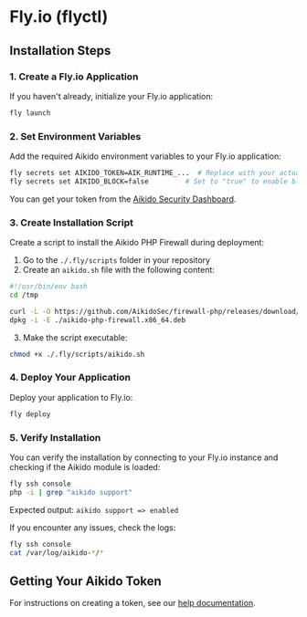 # Fly.io (flyctl)

## Installation Steps

### 1. Create a Fly.io Application

If you haven't already, initialize your Fly.io application:

```bash
fly launch
```

### 2. Set Environment Variables

Add the required Aikido environment variables to your Fly.io application:

```bash
fly secrets set AIKIDO_TOKEN=AIK_RUNTIME_...  # Replace with your actual token
fly secrets set AIKIDO_BLOCK=false         # Set to "true" to enable blocking mode
```

You can get your token from the [Aikido Security Dashboard](https://help.aikido.dev/doc/creating-an-aikido-zen-firewall-token/doc6vRJNzC4u).

### 3. Create Installation Script

Create a script to install the Aikido PHP Firewall during deployment:

1. Go to the `./.fly/scripts` folder in your repository
2. Create an `aikido.sh` file with the following content:

```bash
#!/usr/bin/env bash
cd /tmp

curl -L -O https://github.com/AikidoSec/firewall-php/releases/download/v1.4.0/aikido-php-firewall.x86_64.deb
dpkg -i -E ./aikido-php-firewall.x86_64.deb
```

3. Make the script executable:

```bash
chmod +x ./.fly/scripts/aikido.sh
```

### 4. Deploy Your Application

Deploy your application to Fly.io:

```bash
fly deploy
```

### 5. Verify Installation

You can verify the installation by connecting to your Fly.io instance and checking if the Aikido module is loaded:

```bash
fly ssh console
php -i | grep "aikido support"
```

Expected output: `aikido support => enabled`

If you encounter any issues, check the logs:

```bash
fly ssh console
cat /var/log/aikido-*/*
```

## Getting Your Aikido Token

For instructions on creating a token, see our [help documentation](https://help.aikido.dev/doc/creating-an-aikido-zen-firewall-token/doc6vRJNzC4u).
